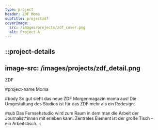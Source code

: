 ```yaml
---
type: project
header: ZDF Moma
subTitle: projectzdf
coverImage:
  src: /images/projects/zdf_cover.png
  alt: Project A
---
```


::project-details
---
image-src: /images/projects/zdf_detail.png
---
ZDF

#project-name
Moma

#body
So gut sieht das neue ZDF Morgenmagazin moma aus! Die Umgestaltung des Studios ist für das ZDF mehr als ein Redesign:

#sub
Das Fernsehstudio wird zum Raum in dem man die Arbeit der Journalist\*innen mit erleben kann. Zentrales Element ist der große Tisch - ein Arbeitstisch.
::
